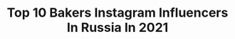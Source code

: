---
title: Top 10 Bakers Instagram Influencers In Russia In 2021
description: >-
  Find top bakers Instagram influencers in Russia in 2021. Most popular hashtags: #baker #bakery #instafood.
platform: Instagram
hits: 116
text_top: See the top-rated Instagram accounts on inBeat.
text_bottom: Our search engine holds 116 Instagram influencers like this in Russia for you to collaborate.
profiles:
  - username: "zabavnikov_ivan"
    fullname: >-
      Baker Пекарь Забавников
    bio: >-
      Пеку и преподаю хлеб Сотрудничество 👉Анна @miss.av.baker Полезно знать #тонкостихлебопечения Заказать книгу 👇👇👇👇👇
    location: "Russia"
    followers: 75229
    engagement: 364
    commentsToLikes: 0.054660
    id: ck0w5w3aq5pjw0i19s7kcud6t
    verified: false
    hashtags: "#nzmp"
  - username: "smbatbaker"
    fullname: >-
      Пекарь с Улиц-Smbat Tonoyan
    bio: >-
      "Baker from streets " International bakery consultant Masterclass 🌎 Онлайн курс по выпечке «289 Слоёв» ⬇️⬇️⬇️
    location: "Russia"
    followers: 20078
    engagement: 665
    commentsToLikes: 0.029508
    id: ck5c8dyp799zz0i117no5kk13
    verified: false
    hashtags: ""
  - username: "gavrilova_natalia"
    fullname: >-
      Наталья Гаврилова
    bio: >-
      Kовров.🇷🇺 📌Кондитер,шоколатье. 📌Десерты на заказ. 📌Видео-уроки; 📌Рецепты; 📌Промокод GAVRILOVA @bakerstore_russia
    location: "Russia"
    followers: 36722
    engagement: 192
    commentsToLikes: 0.041134
    id: ck8t0s8v1t4010j78cdodwqbs
    verified: false
    hashtags: "#dessertmassters, #cacaobarryofficial, #chocolate, #dessertmasters"
  - username: "markivanir"
    fullname: >-
      Mark Ivanir
    bio: >-
      An Israeli-Russian actor who lives in the USA and works in the world. Sort of a life diary. Homeland. Undisputed. Barry. Away. Baker and the Beauty
    location: "Russia"
    followers: 33616
    engagement: 119
    commentsToLikes: 0.027060
    id: ck55no7j16mcx0i11wcwomlgc
    verified: true
    hashtags: "#ripseanconnery"
  - username: "kondi_school"
    fullname: >-
      Кондитерская Школа
    bio: >-
      🔥 СКИДКА 5% по Купону 🔸kondischool🔸 в магазине bakerstore.ru 🔥 📕 РЕЦЕПТЫ 📱 ЭФИРЫ 🎉 РОЗЫГРЫШИ 🛍 ПОДАРКИ 👇 Записаться на Мастер-Класс 👇
    location: "Russia"
    followers: 51443
    engagement: 121
    commentsToLikes: 0.598032
    id: ck0w0p4rlfcme0i193crmn1sy
    verified: false
    hashtags: "#mamsy, #mamsyru, #kondischool, #kondi"
  - username: "manandbread"
    fullname: >-
      Дмитрий Нестеров
    bio: >-
      Gluten, yeast & calories. Про меня, хлеб и людей, которые его делают. Мастер-классы по выпечке хлеба. Здесь 👉 @dmnesteroff не только хлеб.
    location: "Russia"
    followers: 19127
    engagement: 611
    commentsToLikes: 0.042433
    id: ck0w0p26ifc6x0i19dctxxnjx
    verified: false
    hashtags: "#homebaker, #manandbread, #dmnesteroff, #bakingathome"
  - username: "white.olya"
    fullname: >-
      𝓞𝓵𝔂𝓪✨
    bio: >-
      Russian Mom of 2 girls 👩👧Motherhood•Photography lover•DIY•Twinning is winning•Magical moments•Creative photos‣📩DM for collab📍Boca Raton, Fl.⬇️EtsyShop
    location: "Russia"
    followers: 20866
    engagement: 405
    commentsToLikes: 0.207369
    id: ck8t9dqtxnppy0j78ddwh63g1
    verified: false
    hashtags: "#babybirthdayparty, #birthdaygirl, #stylishkids, #kidstutudress"
  - username: "ato.team"
    fullname: >-
      A.T.Ø Studio
    bio: >-
      ▪️INTERIOR DESIGN & ARCHITECTURE ▪️Moscow & Worldwide ▪️info@ato.team ✉️ ‭▪️+7 (903) 284-81-13 WhatsApp
    location: "Russia"
    followers: 31503
    engagement: 276
    commentsToLikes: 0.016873
    id: ck14lfuv5ugg80i1958spuirv
    verified: false
    hashtags: "#luxurydesign, #visualization, #interiordesigner, #design"
  - username: "tortdeko_shop"
    fullname: >-
      CakeDeco - Кондитерский Паблик
    bio: >-
      🍭Журнал ТортДеко - учимся украшать торты. Открыта подписка на 2020 год, заказ в директ. Магазин - @tortdeko_store Бесплатные #тортдеко_рецепты
    location: "Russia"
    followers: 80927
    engagement: 73
    commentsToLikes: 0.024544
    id: ck15swwcsf7oc0i19gj9atbne
    verified: false
    hashtags: "#foodphotographer, #instafood, #isomaltsugar, #lollipops"
  - username: "ermilaboss"
    fullname: >-
      ЕРМИЛА 🎭
    bio: >-
      РЭМЭМБЭ МИ 🤡
    location: "Russia"
    followers: 51121
    engagement: 497
    commentsToLikes: 0.045588
    id: ck8sztdbjpn3c0j78iacnc3dc
    verified: false
    hashtags: "#lays, #cheetos, #2020"
---